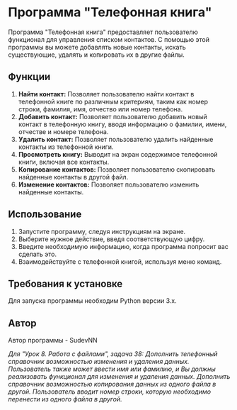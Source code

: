 # Программа "Телефонная книга"

Программа "Телефонная книга" предоставляет пользователю функционал для управления списком контактов. С помощью этой программы вы можете добавлять новые контакты, искать существующие, удалять и копировать их в другие файлы.

## Функции

1. **Найти контакт:** Позволяет пользователю найти контакт в телефонной книге по различным критериям, таким как номер строки, фамилия, имя, отчество или номер телефона.
2. **Добавить контакт:** Позволяет пользователю добавить новый контакт в телефонную книгу, вводя информацию о фамилии, имени, отчестве и номере телефона.
3. **Удалить контакт:** Позволяет пользователю удалить найденные контакты из телефонной книги.
4. **Просмотреть книгу:** Выводит на экран содержимое телефонной книги, включая все контакты.
5. **Копирование контактов:** Позволяет пользователю скопировать найденные контакты в другой файл.
6. **Изменение контактов:** Позволяет пользователю изменить найденные контакты.

## Использование

1. Запустите программу, следуя инструкциям на экране.
2. Выберите нужное действие, введя соответствующую цифру.
3. Введите необходимую информацию, когда программа попросит вас сделать это.
4. Взаимодействуйте с телефонной книгой, используя меню команд.

## Требования к установке

Для запуска программы необходим Python версии 3.x.

## Автор

Автор программы - SudevNN

*Для "Урок 8. Работа с файлами", задача 38: Дополнить телефонный справочник возможностью изменения и удаления данных. Пользователь также может ввести имя или фамилию, и Вы должны реализовать функционал для изменения и удаления данных. Дополнить справочник возможностью копирования данных из одного файла в другой. Пользователь вводит номер строки, которую необходимо перенести из одного файла в другой.*

